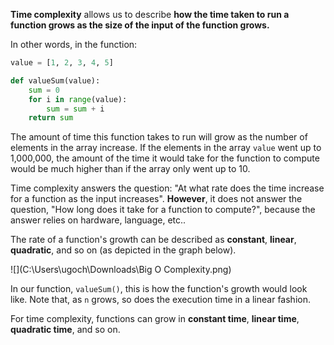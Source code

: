 <!--title={Time Complexity}-->

**Time complexity** allows us to describe **how the time taken to run a function grows as the size of the input of the function grows.**

In other words, in the function:

```python
value = [1, 2, 3, 4, 5]

def valueSum(value):
    sum = 0
    for i in range(value):
        sum = sum + i
    return sum
```
The amount of time this function takes to run will grow as the number of elements in the array increase. If the elements in the array `value` went up to 1,000,000, the amount of the time it would take for the function to compute would be much higher than if the array only went up to 10. 

Time complexity answers the question: "At what rate does the time increase for a function as the input increases". **However**, it does not answer the question, "How long does it take for a function to compute?",  because the answer relies on hardware, language, etc..

The rate of a function's growth can be described as **constant**, **linear**, **quadratic**, and so on (as depicted in the graph below). 

[//]: # "insert 'timecomplexity' image"

![](C:\Users\ugoch\Downloads\Big O Complexity.png)

In our function, `valueSum()`, this is how the function's growth would look like. Note that, as `n` grows, so does the execution time in a linear fashion. 

For time complexity, functions can grow in **constant time**, **linear time**, **quadratic time**, and so on. 



